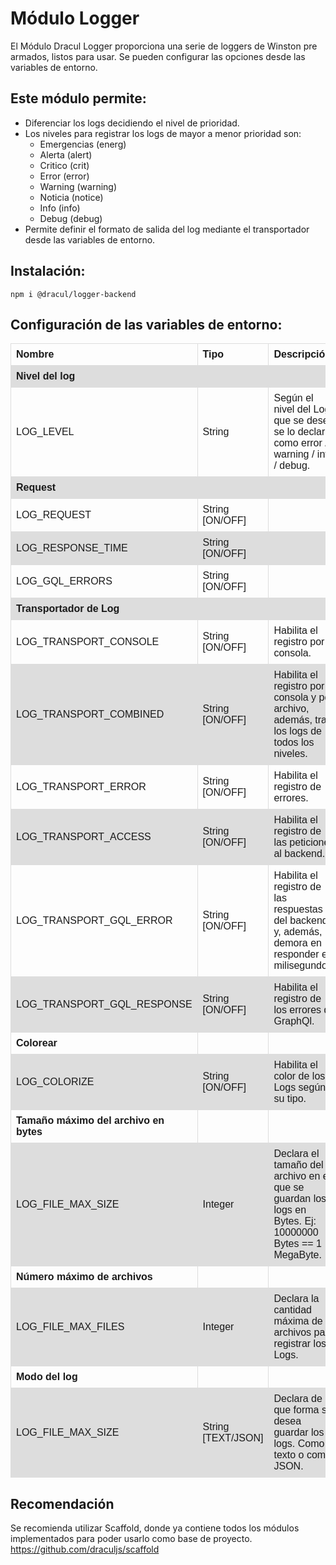 # Módulo Logger

El Módulo Dracul Logger proporciona una serie de loggers de Winston pre armados, listos para usar.
Se pueden configurar las opciones desde las variables de entorno.

## Este módulo permite:

- Diferenciar los logs decidiendo el nivel de prioridad.
- Los niveles para registrar los logs de mayor a menor prioridad son:
  - Emergencias (energ)
  - Alerta (alert)
  - Critico (crit)
  - Error (error) 
  - Warning (warning)
  - Noticia (notice)
  - Info (info)
  - Debug (debug) 
- Permite definir el formato de salida del log mediante el transportador desde las variables de entorno.

## Instalación:
```
npm i @dracul/logger-backend
```
## Configuración de las variables de entorno:
<style>
table {
  font-family: arial, sans-serif;
  border-collapse: collapse;
  width: 100%;
}

td, th {
  border: 1px solid #dddddd;
  text-align: left;
  padding: 8px;
}

tr:nth-child(even) {
  background-color: #dddddd;
}
</style>
<table>
  <tr>
    <th>Nombre</th>
    <th>Tipo</th>
    <th>Descripción</th>
  </tr>
  <tr>
    <th>Nivel del log</th>
    <th></th>
    <th></th>
  </tr>
  <tr>
    <td>LOG_LEVEL</td>
    <td>String</td>
    <td>Según el nivel del Log que se desee se lo declara como error / warning / info / debug.</td>
  </tr>
  <tr>
    <th>Request</th>
    <th></th>
    <th></th>
  </tr>
  <tr>
    <td>LOG_REQUEST</td>
    <td>String [ON/OFF]</td>
    <td></td>
  </tr>
  <tr>
    <td>LOG_RESPONSE_TIME</td>
    <td>String [ON/OFF]</td>
    <td></td>
  </tr>
  <tr>
    <td>LOG_GQL_ERRORS</td>
    <td>String [ON/OFF]</td>
    <td></td>
  </tr>
  <tr>
    <th>Transportador de Log</th>
    <th></th>
    <th></th>
  </tr>
  <tr>
    <td>LOG_TRANSPORT_CONSOLE</td>
    <td>String [ON/OFF]</td>
    <td>Habilita el registro por consola.</td>
  </tr>
  <tr>
    <td>LOG_TRANSPORT_COMBINED</td>
    <td>String [ON/OFF]</td>
    <td>Habilita el registro por consola y por archivo, además, trae los logs de todos los niveles.</td>
  </tr>
  <tr>
    <td>LOG_TRANSPORT_ERROR</td>
    <td>String [ON/OFF]</td>
    <td>Habilita el registro de errores.</td>
  </tr>
  <tr>
    <td>LOG_TRANSPORT_ACCESS</td>
    <td>String [ON/OFF]</td>
    <td>Habilita el registro de las peticiones al backend.</td>
  </tr>
  <tr>
    <td>LOG_TRANSPORT_GQL_ERROR</td>
    <td>String [ON/OFF]</td>
    <td>Habilita el registro de las respuestas del backend y, además, la demora en responder en milisegundos.</td>
  </tr>
  <tr>
    <td>LOG_TRANSPORT_GQL_RESPONSE</td>
    <td>String [ON/OFF]</td>
    <td>Habilita el registro de los errores de GraphQl.</td>
  </tr>
  <tr>
    <th>Colorear</th>
    <th></th>
    <th></th>
  </tr>
  <tr>
    <td>LOG_COLORIZE</td>
    <td>String [ON/OFF]</td>
    <td>Habilita el color de los Logs según su tipo.</td>
  </tr>
  <tr>
    <th>Tamaño máximo del archivo en bytes</th>
    <th></th>
    <th></th>
  </tr>
  <tr>
    <td>LOG_FILE_MAX_SIZE</td>
    <td>Integer</td>
    <td>Declara el tamaño del archivo en el que se guardan los logs en Bytes. Ej: 10000000 Bytes == 1 MegaByte.</td>
  <tr>
    <th>Número máximo de archivos</th>
    <th></th>
    <th></th>
  </tr>
  <tr>
    <td>LOG_FILE_MAX_FILES</td>
    <td>Integer</td>
    <td>Declara la cantidad máxima de archivos para registrar los Logs.</td>
  </tr>
  <tr>
    <th>Modo del log</th>
    <th></th>
    <th></th>
  </tr>
  <tr>
    <td>LOG_FILE_MAX_SIZE</td>
    <td>String [TEXT/JSON]</td>
    <td>Declara de que forma se desea guardar los logs. Como texto o como JSON.</td>
  </tr>
</table>

## Recomendación
Se recomienda utilizar Scaffold, donde ya contiene todos los módulos implementados para poder usarlo como base de proyecto.
https://github.com/draculjs/scaffold
